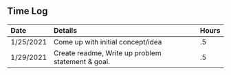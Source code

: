 ## Time Log ##


| Date      | Details | Hours |
|:----------|:--------|:------|
| 1/25/2021 | Come up with initial concept/idea |.5|
|1/29/2021|Create readme, Write up problem statement & goal. |.5|
